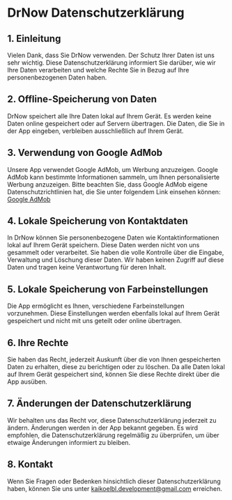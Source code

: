 # DrNow Datenschutzerklärung

## 1. Einleitung
Vielen Dank, dass Sie DrNow verwenden. Der Schutz Ihrer Daten ist uns sehr wichtig. Diese Datenschutzerklärung informiert Sie darüber, wie wir Ihre Daten verarbeiten und welche Rechte Sie in Bezug auf Ihre personenbezogenen Daten haben.

## 2. Offline-Speicherung von Daten
DrNow speichert alle Ihre Daten lokal auf Ihrem Gerät. Es werden keine Daten online gespeichert oder auf Servern übertragen. Die Daten, die Sie in der App eingeben, verbleiben ausschließlich auf Ihrem Gerät.

## 3. Verwendung von Google AdMob
Unsere App verwendet Google AdMob, um Werbung anzuzeigen. Google AdMob kann bestimmte Informationen sammeln, um Ihnen personalisierte Werbung anzuzeigen. Bitte beachten Sie, dass Google AdMob eigene Datenschutzrichtlinien hat, die Sie unter folgendem Link einsehen können: [Google AdMob](https://policies.google.com/privacy?hl=de)

## 4. Lokale Speicherung von Kontaktdaten
In DrNow können Sie personenbezogene Daten wie Kontaktinformationen lokal auf Ihrem Gerät speichern. Diese Daten werden nicht von uns gesammelt oder verarbeitet. Sie haben die volle Kontrolle über die Eingabe, Verwaltung und Löschung dieser Daten. Wir haben keinen Zugriff auf diese Daten und tragen keine Verantwortung für deren Inhalt.

## 5. Lokale Speicherung von Farbeinstellungen
Die App ermöglicht es Ihnen, verschiedene Farbeinstellungen vorzunehmen. Diese Einstellungen werden ebenfalls lokal auf Ihrem Gerät gespeichert und nicht mit uns geteilt oder online übertragen.

## 6. Ihre Rechte
Sie haben das Recht, jederzeit Auskunft über die von Ihnen gespeicherten Daten zu erhalten, diese zu berichtigen oder zu löschen. Da alle Daten lokal auf Ihrem Gerät gespeichert sind, können Sie diese Rechte direkt über die App ausüben.

## 7. Änderungen der Datenschutzerklärung
Wir behalten uns das Recht vor, diese Datenschutzerklärung jederzeit zu ändern. Änderungen werden in der App bekannt gegeben. Es wird empfohlen, die Datenschutzerklärung regelmäßig zu überprüfen, um über etwaige Änderungen informiert zu bleiben.

## 8. Kontakt
Wenn Sie Fragen oder Bedenken hinsichtlich dieser Datenschutzerklärung haben, können Sie uns unter kaikoelbl.development@gmail.com erreichen.
